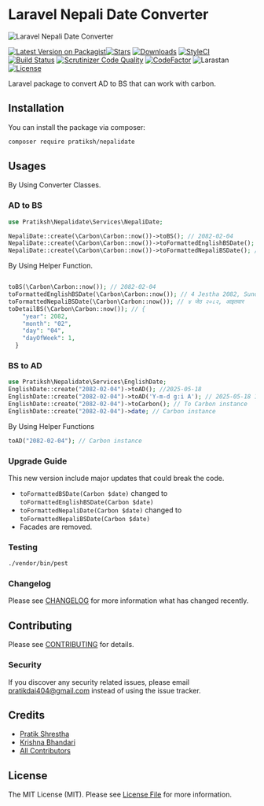 # Laravel Nepali Date Converter

![Laravel Nepali Date Converter](https://github.com/pratiksh404/nepalidate/blob/main/screenshots/banner.png)

[![Latest Version on Packagist](https://img.shields.io/packagist/v/pratiksh/nepalidate.svg?style=flat-square)](https://packagist.org/packages/pratiksh/nepalidate)[![Stars](https://img.shields.io/github/stars/pratiksh404/nepalidate)](https://github.com/pratiksh404/nepalidate/stargazers) [![Downloads](https://img.shields.io/packagist/dt/pratiksh/nepalidate.svg?style=flat-square)](https://packagist.org/packages/pratiksh/nepalidate) [![StyleCI](https://github.styleci.io/repos/392884287/shield?branch=main)](https://github.styleci.io/repos/392884287?branch=main) [![Build Status](https://scrutinizer-ci.com/g/pratiksh404/nepalidate/badges/build.png?b=main)](https://scrutinizer-ci.com/g/pratiksh404/nepalidate/build-status/main) [![Scrutinizer Code Quality](https://scrutinizer-ci.com/g/pratiksh404/nepalidate/badges/quality-score.png?b=main)](https://scrutinizer-ci.com/g/pratiksh404/nepalidate/?branch=main) [![CodeFactor](https://www.codefactor.io/repository/github/pratiksh404/nepalidate/badge)](https://www.codefactor.io/repository/github/pratiksh404/nepalidate)
![Larastan](https://github.com/pratiksh404/nepalidate/actions/workflows/larastan.yml/badge.svg)
 [![License](https://img.shields.io/github/license/pratiksh404/nepalidate)](//packagist.org/packages/pratiksh/adminetic)

Laravel package to convert AD to BS that can work with carbon.

## Installation

You can install the package via composer:

```bash
composer require pratiksh/nepalidate
```

## Usages

By Using Converter Classes.

### AD to BS

```php
use Pratiksh\Nepalidate\Services\NepaliDate;

NepaliDate::create(\Carbon\Carbon::now())->toBS(); // 2082-02-04
NepaliDate::create(\Carbon\Carbon::now())->toFormattedEnglishBSDate(); // 4 Jestha 2082, Sunday
NepaliDate::create(\Carbon\Carbon::now())->toFormattedNepaliBSDate(); // ४ जेठ २०८२, आइतवार
```

By Using Helper Function.

```php

toBS(\Carbon\Carbon::now()); // 2082-02-04
toFormattedEnglishBSDate(\Carbon\Carbon::now()); // 4 Jestha 2082, Sunday
toFormattedNepaliBSDate(\Carbon\Carbon::now()); // ४ जेठ २०८२, आइतवार
toDetailBS(\Carbon\Carbon::now()); // {
    "year": 2082,
    "month": "02",
    "day": "04",
    "dayOfWeek": 1,
  }

```

### BS to AD
```php
use Pratiksh\Nepalidate\Services\EnglishDate;
EnglishDate::create("2082-02-04")->toAD(); //2025-05-18
EnglishDate::create("2082-02-04")->toAD('Y-m-d g:i A'); // 2025-05-18 12:00 AM
EnglishDate::create("2082-02-04")->toCarbon(); // To Carbon instance
EnglishDate::create("2082-02-04")->date; // Carbon instance
```
By Using Helper Functions
```php
toAD("2082-02-04"); // Carbon instance
```

### Upgrade Guide
This new version include major updates that could break the code.
 - `toFormattedBSDate(Carbon $date)` changed to `toFormattedEnglishBSDate(Carbon $date)`
 - `toFormattedNepaliDate(Carbon $date)` changed to `toFormattedNepaliBSDate(Carbon $date)`
 - Facades are removed.

### Testing

```bash
./vendor/bin/pest
```

### Changelog

Please see [CHANGELOG](CHANGELOG.md) for more information what has changed recently.

## Contributing

Please see [CONTRIBUTING](CONTRIBUTING.md) for details.

### Security

If you discover any security related issues, please email pratikdai404@gmail.com instead of using the issue tracker.

## Credits

- [Pratik Shrestha](https://github.com/pratiksh)
- [Krishna Bhandari](https://github.com/krishnahimself)
- [All Contributors](../../contributors)

## License

The MIT License (MIT). Please see [License File](LICENSE.md) for more information.
